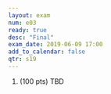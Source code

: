 ```yaml
---
layout: exam
num: e03
ready: true
desc: "Final"
exam_date: 2019-06-09 17:00
add_to_calendar: false
qtr: s19
---
```



<ol>

<li markdown="1" class="page-break-before"> (100 pts) TBD
</li>

</ol>
